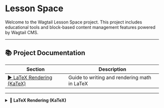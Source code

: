 # Lesson Space

Welcome to the Wagtail Lesson Space project. This project includes educational tools and block-based content management features powered by Wagtail CMS.

---

## 📚 Project Documentation

| Section                        | Description                                      |
|--------------------------------|--------------------------------------------------|
| [▶️ LaTeX Rendering (KaTeX)](#️latex-rendering-katex) | Guide to writing and rendering math in LaTeX |

---

<details>
<summary id="️latex-rendering-katex"><strong>📐 LaTeX Rendering (KaTeX)</strong></summary>

<br>

# Wagtail LaTeX Rendering (KaTeX)

This project supports client-side LaTeX rendering via [KaTeX](https://katex.org/), one of the fastest and most widely-used math typesetting libraries for the web. All mathematical content inside LaTeX blocks is rendered dynamically in the browser using JavaScript.

---

## 🧠 How It Works

- The `LaTeXBlock` is implemented as a custom Wagtail `TextBlock` subclass (located in `porpoise_blocks/latex_codes.py`).
- The content entered into this block is inserted into the HTML frontend template (`porpoise_blocks/templates/porpoise_blocks/latex_block.html`).
- Rendering is handled by **KaTeX**, which is loaded via CDN in the base HTML template (`base.html` or equivalent).
- KaTeX automatically scans the DOM and replaces matching LaTeX expressions with fully rendered math.

---

## ✅ LaTeX Syntax Supported

KaTeX supports a large subset of LaTeX, including:

### Display Math
Use double dollar signs (`$$`) to indicate display math:
```latex
$$
\int_a^b f(x) \, dx = F(b) - F(a)
$$
```

### Inline Math
Use `\(...\)` for inline math:
```latex
The solution is \(x = \frac{-b \pm \sqrt{b^2 - 4ac}}{2a}\).
```

### Environments
KaTeX supports environments like `\begin{matrix}`, `\begin{aligned}`, etc., e.g.:

```latex
\begin{aligned}
a^2 + b^2 &= c^2 \\
e^{i\pi} + 1 &= 0
\end{aligned}
```

---

## 🚫 Limitations

- **No custom macros** (unless explicitly configured).
- **No TikZ**, **no PGFPlots** — graphical LaTeX packages are not supported.
- **Some rare symbols** or packages may not be available.

---

## 📚 Official Documentation

For full reference and advanced syntax, consult:

- 📘 **KaTeX Docs**: [https://katex.org/docs/supported.html](https://katex.org/docs/supported.html)
- 📘 **Function Support List**: [https://katex.org/docs/supported.html#functions](https://katex.org/docs/supported.html#functions)
- 📘 **Auto-render extension** (used in this project): [https://katex.org/docs/autorender.html](https://katex.org/docs/autorender.html)
- 📘 **LaTeX-to-KaTeX Compatibility Table**: [https://katex.org/docs/support_table.html](https://katex.org/docs/support_table.html)

---

## 🛠️ How to Add LaTeX

1. In the Wagtail editor, select the **LaTeX block**.
2. Enter math syntax using `$$...$$` for block math or `\(...\)` for inline.
3. Save and publish — rendering happens automatically in the frontend.

---

## 📂 Relevant Files

- **Block Definition**: `porpoise_blocks/latex_codes.py`
- **Frontend Template**: `porpoise_blocks/templates/porpoise_blocks/latex_block.html`
- **KaTeX CDN Injection**: `base.html` (or wherever layout HTML is defined)
- **Wagtail StreamField Use**: Typically added in `common.py` or your page model.

---

## 💬 Feedback and Contribution

KaTeX is under active development — if something doesn’t render as expected, check:
- Console for rendering errors
- KaTeX docs for function support

Feature requests or bug reports for this Wagtail integration can be submitted via the project issue tracker.

</details>
